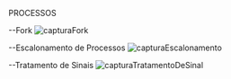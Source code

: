 PROCESSOS



--Fork
![capturaFork](https://github.com/user-attachments/assets/c20a6304-d2ed-4070-bd30-1ea86e795d57)


--Escalonamento de Processos
![capturaEscalonamento](https://github.com/user-attachments/assets/942cd56d-e4e2-401a-9aee-53e48e7ae87b)


--Tratamento de Sinais
![capturaTratamentoDeSinal](https://github.com/user-attachments/assets/522d56e3-50b2-4764-822c-0826fd441083)

